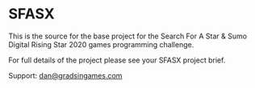 # SFASX
This is the source for the base project for the Search For A Star & Sumo Digital Rising Star 2020 games programming challenge.

For full details of the project please see your SFASX project brief.

Support: [dan@gradsingames.com](mailto@dan@gradsingames.com)